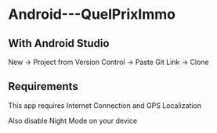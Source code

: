 # Android---QuelPrixImmo

## With Android Studio
New -> Project from Version Control -> Paste Git Link -> Clone

## Requirements
This app requires Internet Connection and GPS Localization

Also disable Night Mode on your device
